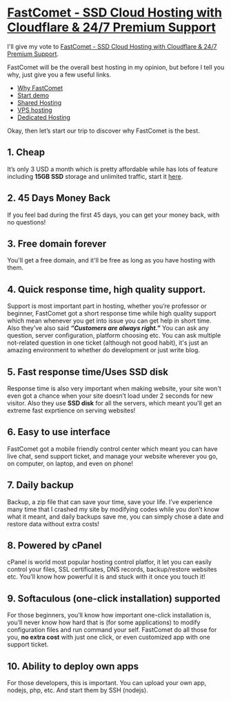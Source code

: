 <base target="_blank">

<style>
.footer {
    position: fixed;
    right: 0;
    bottom: 0;
    width: 100vw;
    background-color: #00BFFF;
    font-size:180%;
    color:white;
    text-align: center;
    overflow: hidden;
}
</style>

# [FastComet - SSD Cloud Hosting with Cloudflare & 24/7 Premium Support](http://bit.ly/sharedhosting2018)

I'll give my vote to [FastComet - SSD Cloud Hosting with Cloudflare & 24/7 Premium Support](https://bit.ly/sharedhosting2018).

FastComet will be the overall best hosting in my opinion, but before I tell you why, just give you a few useful links.

* [Why FastComet](https://bit.ly/whyfastcomet)
* [Start demo](https://bit.ly/hostingdemo2018)
* [Shared Hosting](https://bit.ly/sharedhosting2018)
* [VPS hosting](https://bit.ly/vpshosting2018)
* [Dedicated Hosting](https://bit.ly/dedicatedhosting2018)

Okay, then let’s start our trip to discover why FastComet is the best.

## 1. Cheap

It’s only 3 USD a month which is pretty affordable while has lots of feature including **15GB SSD** storage and unlimited traffic, start it [here](http://bit.ly/orderhosting2018).

## 2. 45 Days Money Back

If you feel bad during the first 45 days, you can get your money back, with no questions!

## 3. Free domain forever

You'll get a free domain, and it'll be free as long as you have hosting with them.

## 4. Quick response time, high quality support.

Support is most important part in hosting, whether you’re professor or beginner, FastComet got a short response time while high quality support which mean whenever you get into issue you can get help in short time. Also they’ve also said ***“Customers are always right.”*** You can ask any question, server configuration, platform choosing etc. You can ask multiple not-related question in one ticket (although not good habit), it's just an amazing environment to whether do development or just write blog.

## 5. Fast response time/Uses SSD disk

Response time is also very important when making website, your site won't even got a chance when your site doesn’t load under 2 seconds for new visitor. Also they use **SSD disk** for all the servers, which meant you'll get an extreme fast exprtience on serving websites!

## 6. Easy to use interface

FastComet got a mobile friendly control center which meant you can have live chat, send support ticket, and manage your website wherever you go, on computer, on laptop, and even on phone!

## 7. Daily backup

Backup, a zip file that can save your time, save your life. I’ve experience many time that I crashed my site by modifying codes while you don’t know what it meant, and daily backups save me, you can simply chose a date and restore data without extra costs!

## 8. Powered by cPanel

cPanel is world most popular hosting control platfor, it let you can easily control your files, SSL certificates, DNS records, backup/restore websites etc. You'll know how powerful it is and stuck with it once you touch it!

## 9. Softaculous (one-click installation) supported

For those beginners, you’ll know how important one-click installation is, you’ll never know how hard that is (for some applications) to modify configuration files and run command your self. FastComet do all those for you, **no extra cost** with just one click, or even customized app with one support ticket.

## 10. Ability to deploy own apps

For those developers, this is important. You can upload your own app, nodejs, php, etc. And start them by SSH (nodejs).


<script>
    var x = document.createElement("div");
    x.className = "footer";
    x.innerHTML = '<a href="http://bit.ly/sharedhosting2018">Goto FastComet - SSD Cloud Hosting with Cloudflare & 24/7 Premium Support</a>';
    document.body.appendChild(x);
</script>

